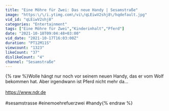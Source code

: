 ```yaml
---
title: "Eine Möhre für Zwei: Das neue Handy | Sesamstraße"
image: "https:\/\/i.ytimg.com\/vi\/qLEiwV2shj8\/hqdefault.jpg"
vid_id: "qLEiwV2shj8"
categories: "Entertainment"
tags: ["Eine Möhre für Zwei","Kinderinhalt","Pferd"]
date: "2021-10-18T09:04:48+03:00"
vid_date: "2021-10-17T16:03:00Z"
duration: "PT12M11S"
viewcount: "1323"
likeCount: "37"
dislikeCount: "4"
channel: "Sesamstraße"
---
```

{% raw %}Wolle hängt nur noch vor seinem neuen Handy, das er vom Wolf bekommen hat. Aber irgendwann ist Pferd nicht mehr da...<br /><br /><a rel="nofollow" target="blank" href="https://www.ndr.de">https://www.ndr.de</a><br /><br />#sesamstrasse #einemoehrefuerzwei #handy{% endraw %}
